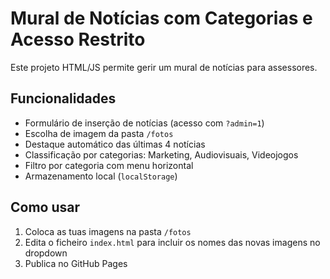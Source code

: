 # Mural de Notícias com Categorias e Acesso Restrito

Este projeto HTML/JS permite gerir um mural de notícias para assessores.

## Funcionalidades
- Formulário de inserção de notícias (acesso com `?admin=1`)
- Escolha de imagem da pasta `/fotos`
- Destaque automático das últimas 4 notícias
- Classificação por categorias: Marketing, Audiovisuais, Videojogos
- Filtro por categoria com menu horizontal
- Armazenamento local (`localStorage`)

## Como usar
1. Coloca as tuas imagens na pasta `/fotos`
2. Edita o ficheiro `index.html` para incluir os nomes das novas imagens no dropdown
3. Publica no GitHub Pages
